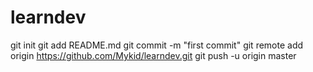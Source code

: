 # learndev
git init
git add README.md
git commit -m "first commit"
git remote add origin https://github.com/Mykid/learndev.git
git push -u origin master
